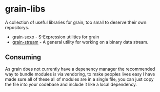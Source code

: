 # grain-libs

A collection of useful libraries for grain, too small to deserve their own repositorys.

* [grain-sexp](https://github.com/spotandjake/snow/blob/main/grain-sexp) - S-Expression utilities for grain
* [grain-stream](https://github.com/spotandjake/snow/blob/main/grain-stream) - A general utility for working on a binary data stream.

## Consuming
As grain does not currently have a depenency manager the recommended way to bundle modules is via vendoring, to make peoples lives easy I have made sure all of these all of modules are in a single file, you can just copy the file into your codebase and include it like a local dependency.